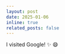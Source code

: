 ```yaml
---
layout: post
date: 2025-01-06
inline: true
related_posts: false
---
```


I visited Google! :sparkles: :smile:
